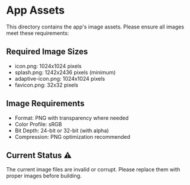 # App Assets

This directory contains the app's image assets. Please ensure all images meet these requirements:

## Required Image Sizes
- icon.png: 1024x1024 pixels
- splash.png: 1242x2436 pixels (minimum)
- adaptive-icon.png: 1024x1024 pixels
- favicon.png: 32x32 pixels

## Image Requirements
- Format: PNG with transparency where needed
- Color Profile: sRGB
- Bit Depth: 24-bit or 32-bit (with alpha)
- Compression: PNG optimization recommended

## Current Status ⚠️
The current image files are invalid or corrupt. Please replace them with proper images before building. 